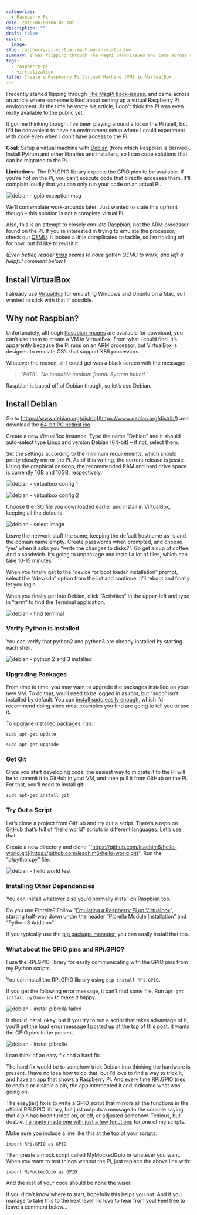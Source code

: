 ```yaml
---
categories:
  - Raspberry Pi
date: 2016-06-08T06:01:18Z
description: ""
draft: false
cover:
  image:
slug: raspberry-pi-virtual-machine-in-virtualbox
summary: I was flipping through The MagPi back-issues and came across an article about setting up a virtual Raspberry Pi environment. It got me thinking... I’ve been playing around a lot on the Pi itself, but it’d be nice to experiment with code even when I don’t have access to a physical Pi.
tags:
  - raspberry-pi
  - virtualization
title: Create a Raspberry Pi Virtual Machine (VM) in VirtualBox
---
```

I recently started flipping through [The MagPi back-issues](https://www.raspberrypi.org/magpi/issues/), and came across an article where someone talked about setting up a virtual Raspberry Pi environment. At the time he wrote his article, I don’t think the Pi was even really available to the public yet.

It got me thinking though. I’ve been playing around a lot on the Pi itself, but it’d be convenient to have an environment setup where I could experiment with code even when I don’t have access to the Pi.

**Goal:** Setup a virtual machine with [Debian](https://www.raspberrypi.org/downloads/raspbian/) (from which Raspbian is derived). Install Python and other libraries and installers, so I can code solutions that can be migrated to the Pi.

**Limitations:** The RPi.GPIO library expects the GPIO pins to be available. If you’re not on the Pi, you can’t execute code that directly accesses them. It’ll complain loudly that you can only run your code on an actual Pi.

![debian - gpio exception msg](debian-gpio-exception-msg.png)

We’ll contemplate work-arounds later. Just wanted to state this upfront though – this solution is not a complete virtual Pi.

Also, this is an attempt to closely emulate Raspbian, not the ARM processor found on the Pi. If you’re interested in trying to emulate the processor, check out [QEMU](http://wiki.qemu.org/Main_Page). It looked a little complicated to tackle, so I’m holding off for now, but I’d like to revisit it.

_(Even better, reader_ [_kriss_](http://wetgenes.com/) _seems to have gotten QEMU to work, and left a helpful comment below.)_

## Install VirtualBox

I already use [VirtualBox](https://www.virtualbox.org/) for emulating Windows and Ubuntu on a Mac, so I wanted to stick with that if possible.

## Why not Raspbian?

Unfortunately, although [Raspbian images](https://www.raspberrypi.org/downloads/raspbian/) are available for download, you can’t use them to create a VM in VirtualBox. From what I could find, it’s apparently because the Pi runs on an ARM processor, but VirtualBox is designed to emulate OS’s that support X86 processors.

Whatever the reason, all I could get was a black screen with the message:

> _“FATAL: No bootable medium found! System halted.”_

Raspbian is based off of Debian though, so let’s use Debian.

## Install Debian

Go to [https://www.debian.org/distrib](https://www.debian.org/distrib/) and download the [64-bit PC netinst iso](http://cdimage.debian.org/debian-cd/8.4.0/amd64/iso-cd/debian-8.4.0-amd64-netinst.iso).

Create a new VirtualBox instance. Type the name “Debian” and it should auto-select type Linux and version Debian (64-bit) – if not, select them.

Set the settings according to the minimum requirements, which should pretty closely mirror the Pi. As of this writing, the current release is jessie. Using the graphical desktop, the recommended RAM and hard drive space is currently 1GB and 10GB, respectively.

![debian - virtualbox config 1](debian-virtualbox-config-1.png)

![debian - virtualbox config 2](debian-virtualbox-config-2.png)

Choose the ISO file you downloaded earlier and install in VirtualBox, keeping all the defaults.

![debian - select image](debian-select-image.png)

Leave the network stuff the same, keeping the default hostname as-is and the domain name empty. Create passwords when prompted, and choose ‘yes’ when it asks you “write the changes to disks?”. Go get a cup of coffee. And a sandwich. It’s going to unpackage and install a lot of files, which can take 10-15 minutes.

When you finally get to the “device for boot loader installation” prompt, select the “/dev/sda” option from the list and continue. It’ll reboot and finally let you login.

When you finally get into Debian, click “Activities” in the upper-left and type in “term” to find the Terminal application.

![debian - find terminal](debian-find-terminal.png)

### Verify Python is Installed

You can verify that python2 and python3 are already installed by starting each shell.

![debian - python 2 and 3 installed](debian-python-2-and-3-installed.png)

### Upgrading Packages

From time to time, you may want to upgrade the packages installed on your new VM. To do that, you’ll need to be logged in as root, but “sudo” isn’t installed by default. You can [install sudo easily enough](https://unix.stackexchange.com/a/333062), which I’d recommend doing since most examples you find are going to tell you to use it.

To upgrade installed packages, run:

```
sudo apt-get update

sudo apt-get upgrade
```

### Get Git

Once you start developing code, the easiest way to migrate it to the Pi will be to commit it to GitHub in your VM, and then pull it from GitHub on the Pi. For that, you’ll need to install git:

```
sudo apt-get install git
```

### Try Out a Script

Let’s clone a project from GitHub and try out a script. There’s a repo on GitHub that’s full of “hello world” scripts in different languages. Let’s use that.

Create a new directory and clone "[https://github.com/leachim6/hello-world.git](https://github.com/leachim6/hello-world.git)". Run the “p/python.py” file.

![debian - hello world test](debian-hello-world-test.png)

### Installing Other Dependencies

You can install whatever else you’d normally install on Raspbian too.

Do you use Pibrella? Follow “[Emulating a Raspberry Pi on Virtualbox](http://dbakevlar.com/2015/08/emulating-a-raspberry-pi-on-virtualbox)”, starting half-way down under the header “Pibrella Module Installation” and “Python 3 Addition”.

If you typically use the [pip package manager](https://en.wikipedia.org/wiki/Pip_(package_manager)), you can easily install that too.

### What about the GPIO pins and RPi.GPIO?

I use the RPi.GPIO library for easily communicating with the GPIO pins from my Python scripts.

You can install the RPi.GPIO library using `pip install RPi.GPIO.`

If you get the following error message, it can’t find some file. Run `apt-get install python-dev` to make it happy.

![debian - install pibrella failed](debian-install-pibrella-failed.png)

It should install okay, but if you try to run a script that takes advantage of it, you’ll get the loud error message I posted up at the top of this post. It wants the GPIO pins to be present.

![debian - install pibrella](debian-install-pibrella.png)

I can think of an easy fix and a hard fix.

The hard fix would be to somehow trick Debian into thinking the hardware is present. I have no idea how to do that, but I’d love to find a way to trick it, and have an app that shows a Raspberry Pi. And every time RPi.GPIO tries to enable or disable a pin, the app intercepted it and indicated what was going on.

The easy(ier) fix is to write a GPIO script that mirrors all the functions in the official RPi.GPIO library, but just outputs a message to the console saying that a pin has been turned on, or off, or adjusted somehow. Tedious, but doable. [I already made one with just a few functions](https://github.com/grantwinney/52-Weeks-of-Pi/blob/master/GPIOmock.py) for one of my scripts.

Make sure you include a line like this at the top of your scripts:

```
import RPi.GPIO as GPIO
```

Then create a mock script called MyMockedGpio or whatever you want. When you want to test things without the Pi, just replace the above line with:

```
import MyMockedGpio as GPIO
```

And the rest of your code should be none the wiser.

If you didn’t know where to start, hopefully this helps you out. And if you manage to take this to the next level, I’d love to hear from you! Feel free to leave a comment below...
